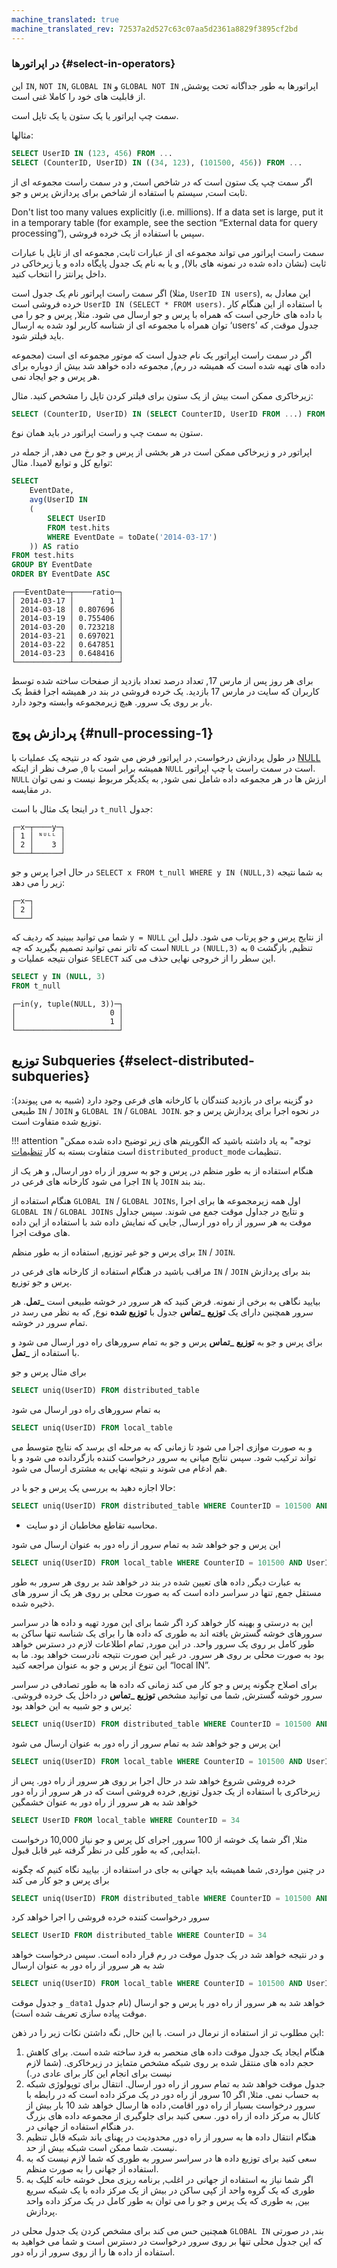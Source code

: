 ```yaml
---
machine_translated: true
machine_translated_rev: 72537a2d527c63c07aa5d2361a8829f3895cf2bd
---
```


### در اپراتورها {#select-in-operators}

این `IN`, `NOT IN`, `GLOBAL IN` و `GLOBAL NOT IN` اپراتورها به طور جداگانه تحت پوشش, از قابلیت های خود را کاملا غنی است.

سمت چپ اپراتور یا یک ستون یا یک تاپل است.

مثالها:

``` sql
SELECT UserID IN (123, 456) FROM ...
SELECT (CounterID, UserID) IN ((34, 123), (101500, 456)) FROM ...
```

اگر سمت چپ یک ستون است که در شاخص است, و در سمت راست مجموعه ای از ثابت است, سیستم با استفاده از شاخص برای پردازش پرس و جو.

Don't list too many values explicitly (i.e. millions). If a data set is large, put it in a temporary table (for example, see the section “External data for query processing”), سپس با استفاده از یک خرده فروشی.

سمت راست اپراتور می تواند مجموعه ای از عبارات ثابت, مجموعه ای از تاپل با عبارات ثابت (نشان داده شده در نمونه های بالا), و یا به نام یک جدول پایگاه داده و یا زیرخاکی در داخل پرانتز را انتخاب کنید.

اگر سمت راست اپراتور نام یک جدول است (مثلا, `UserID IN users`), این معادل به خرده فروشی است `UserID IN (SELECT * FROM users)`. با استفاده از این هنگام کار با داده های خارجی است که همراه با پرس و جو ارسال می شود. مثلا, پرس و جو را می توان همراه با مجموعه ای از شناسه کاربر لود شده به ارسال ‘users’ جدول موقت, که باید فیلتر شود.

اگر در سمت راست اپراتور یک نام جدول است که موتور مجموعه ای است (مجموعه داده های تهیه شده است که همیشه در رم), مجموعه داده خواهد شد بیش از دوباره برای هر پرس و جو ایجاد نمی.

زیرخاکری ممکن است بیش از یک ستون برای فیلتر کردن تاپل را مشخص کنید.
مثال:

``` sql
SELECT (CounterID, UserID) IN (SELECT CounterID, UserID FROM ...) FROM ...
```

ستون به سمت چپ و راست اپراتور در باید همان نوع.

اپراتور در و زیرخاکی ممکن است در هر بخشی از پرس و جو رخ می دهد, از جمله در توابع کل و توابع لامبدا.
مثال:

``` sql
SELECT
    EventDate,
    avg(UserID IN
    (
        SELECT UserID
        FROM test.hits
        WHERE EventDate = toDate('2014-03-17')
    )) AS ratio
FROM test.hits
GROUP BY EventDate
ORDER BY EventDate ASC
```

``` text
┌──EventDate─┬────ratio─┐
│ 2014-03-17 │        1 │
│ 2014-03-18 │ 0.807696 │
│ 2014-03-19 │ 0.755406 │
│ 2014-03-20 │ 0.723218 │
│ 2014-03-21 │ 0.697021 │
│ 2014-03-22 │ 0.647851 │
│ 2014-03-23 │ 0.648416 │
└────────────┴──────────┘
```

برای هر روز پس از مارس 17, تعداد درصد تعداد بازدید از صفحات ساخته شده توسط کاربران که سایت در مارس 17 بازدید.
یک خرده فروشی در بند در همیشه اجرا فقط یک بار بر روی یک سرور. هیچ زیرمجموعه وابسته وجود دارد.

## پردازش پوچ {#null-processing-1}

در طول پردازش درخواست, در اپراتور فرض می شود که در نتیجه یک عملیات با [NULL](../syntax.md#null-literal) همیشه برابر است با `0`, صرف نظر از اینکه `NULL` است در سمت راست یا چپ اپراتور. `NULL` ارزش ها در هر مجموعه داده شامل نمی شود, به یکدیگر مربوط نیست و نمی توان در مقایسه.

در اینجا یک مثال با است `t_null` جدول:

``` text
┌─x─┬────y─┐
│ 1 │ ᴺᵁᴸᴸ │
│ 2 │    3 │
└───┴──────┘
```

در حال اجرا پرس و جو `SELECT x FROM t_null WHERE y IN (NULL,3)` به شما نتیجه زیر را می دهد:

``` text
┌─x─┐
│ 2 │
└───┘
```

شما می توانید ببینید که ردیف که `y = NULL` از نتایج پرس و جو پرتاب می شود. دلیل این است که تاتر نمی توانید تصمیم بگیرید که چه `NULL` در `(NULL,3)` تنظیم, بازگشت `0` به عنوان نتیجه عملیات و `SELECT` این سطر را از خروجی نهایی حذف می کند.

``` sql
SELECT y IN (NULL, 3)
FROM t_null
```

``` text
┌─in(y, tuple(NULL, 3))─┐
│                     0 │
│                     1 │
└───────────────────────┘
```

## توزیع Subqueries {#select-distributed-subqueries}

دو گزینه برای در بازدید کنندگان با کارخانه های فرعی وجود دارد (شبیه به می پیوندد): طبیعی `IN` / `JOIN` و `GLOBAL IN` / `GLOBAL JOIN`. در نحوه اجرا برای پردازش پرس و جو توزیع شده متفاوت است.

!!! attention "توجه"
    به یاد داشته باشید که الگوریتم های زیر توضیح داده شده ممکن است متفاوت بسته به کار [تنظیمات](../../operations/settings/settings.md) `distributed_product_mode` تنظیمات.

هنگام استفاده از به طور منظم در, پرس و جو به سرور از راه دور ارسال, و هر یک از اجرا می شود کارخانه های فرعی در `IN` یا `JOIN` بند بند.

هنگام استفاده از `GLOBAL IN` / `GLOBAL JOINs`, اول همه زیرمجموعه ها برای اجرا `GLOBAL IN` / `GLOBAL JOINs` و نتایج در جداول موقت جمع می شوند. سپس جداول موقت به هر سرور از راه دور ارسال, جایی که نمایش داده شد با استفاده از این داده های موقت اجرا.

برای پرس و جو غیر توزیع, استفاده از به طور منظم `IN` / `JOIN`.

مراقب باشید در هنگام استفاده از کارخانه های فرعی در `IN` / `JOIN` بند برای پردازش پرس و جو توزیع.

بیایید نگاهی به برخی از نمونه. فرض کنید که هر سرور در خوشه طبیعی است **\_تمل**. هر سرور همچنین دارای یک **توزیع \_تماس** جدول با **توزیع شده** نوع, که به نظر می رسد در تمام سرور در خوشه.

برای پرس و جو به **توزیع \_تماس** پرس و جو به تمام سرورهای راه دور ارسال می شود و با استفاده از **\_تمل**.

برای مثال پرس و جو

``` sql
SELECT uniq(UserID) FROM distributed_table
```

به تمام سرورهای راه دور ارسال می شود

``` sql
SELECT uniq(UserID) FROM local_table
```

و به صورت موازی اجرا می شود تا زمانی که به مرحله ای برسد که نتایج متوسط می تواند ترکیب شود. سپس نتایج میانی به سرور درخواست کننده بازگردانده می شود و با هم ادغام می شوند و نتیجه نهایی به مشتری ارسال می شود.

حالا اجازه دهید به بررسی یک پرس و جو با در:

``` sql
SELECT uniq(UserID) FROM distributed_table WHERE CounterID = 101500 AND UserID IN (SELECT UserID FROM local_table WHERE CounterID = 34)
```

-   محاسبه تقاطع مخاطبان از دو سایت.

این پرس و جو خواهد شد به تمام سرور از راه دور به عنوان ارسال می شود

``` sql
SELECT uniq(UserID) FROM local_table WHERE CounterID = 101500 AND UserID IN (SELECT UserID FROM local_table WHERE CounterID = 34)
```

به عبارت دیگر, داده های تعیین شده در بند در خواهد شد بر روی هر سرور به طور مستقل جمع, تنها در سراسر داده است که به صورت محلی بر روی هر یک از سرور های ذخیره شده.

این به درستی و بهینه کار خواهد کرد اگر شما برای این مورد تهیه و داده ها در سراسر سرورهای خوشه گسترش یافته اند به طوری که داده ها را برای یک شناسه تنها ساکن به طور کامل بر روی یک سرور واحد. در این مورد, تمام اطلاعات لازم در دسترس خواهد بود به صورت محلی بر روی هر سرور. در غیر این صورت نتیجه نادرست خواهد بود. ما به این تنوع از پرس و جو به عنوان مراجعه کنید “local IN”.

برای اصلاح چگونه پرس و جو کار می کند زمانی که داده ها به طور تصادفی در سراسر سرور خوشه گسترش, شما می توانید مشخص **توزیع \_تماس** در داخل یک خرده فروشی. پرس و جو شبیه به این خواهد بود:

``` sql
SELECT uniq(UserID) FROM distributed_table WHERE CounterID = 101500 AND UserID IN (SELECT UserID FROM distributed_table WHERE CounterID = 34)
```

این پرس و جو خواهد شد به تمام سرور از راه دور به عنوان ارسال می شود

``` sql
SELECT uniq(UserID) FROM local_table WHERE CounterID = 101500 AND UserID IN (SELECT UserID FROM distributed_table WHERE CounterID = 34)
```

خرده فروشی شروع خواهد شد در حال اجرا بر روی هر سرور از راه دور. پس از زیرخاکری با استفاده از یک جدول توزیع, خرده فروشی است که در هر سرور از راه دور خواهد شد به هر سرور از راه دور به عنوان خشمگین

``` sql
SELECT UserID FROM local_table WHERE CounterID = 34
```

مثلا, اگر شما یک خوشه از 100 سرور, اجرای کل پرس و جو نیاز 10,000 درخواست ابتدایی, که به طور کلی در نظر گرفته غیر قابل قبول.

در چنین مواردی, شما همیشه باید جهانی به جای در استفاده از. بیایید نگاه کنیم که چگونه برای پرس و جو کار می کند

``` sql
SELECT uniq(UserID) FROM distributed_table WHERE CounterID = 101500 AND UserID GLOBAL IN (SELECT UserID FROM distributed_table WHERE CounterID = 34)
```

سرور درخواست کننده خرده فروشی را اجرا خواهد کرد

``` sql
SELECT UserID FROM distributed_table WHERE CounterID = 34
```

و در نتیجه خواهد شد در یک جدول موقت در رم قرار داده است. سپس درخواست خواهد شد به هر سرور از راه دور به عنوان ارسال

``` sql
SELECT uniq(UserID) FROM local_table WHERE CounterID = 101500 AND UserID GLOBAL IN _data1
```

و جدول موقت `_data1` خواهد شد به هر سرور از راه دور با پرس و جو ارسال (نام جدول موقت پیاده سازی تعریف شده است).

این مطلوب تر از استفاده از نرمال در است. با این حال, نگه داشتن نکات زیر را در ذهن:

1.  هنگام ایجاد یک جدول موقت داده های منحصر به فرد ساخته شده است. برای کاهش حجم داده های منتقل شده بر روی شبکه مشخص متمایز در زیرخاکری. (شما لازم نیست برای انجام این کار برای عادی در.)
2.  جدول موقت خواهد شد به تمام سرور از راه دور ارسال. انتقال برای توپولوژی شبکه به حساب نمی. مثلا, اگر 10 سرور از راه دور در یک مرکز داده است که در رابطه با سرور درخواست بسیار از راه دور اقامت, داده ها ارسال خواهد شد 10 بار بیش از کانال به مرکز داده از راه دور. سعی کنید برای جلوگیری از مجموعه داده های بزرگ در هنگام استفاده از جهانی در.
3.  هنگام انتقال داده ها به سرور از راه دور, محدودیت در پهنای باند شبکه قابل تنظیم نیست. شما ممکن است شبکه بیش از حد.
4.  سعی کنید برای توزیع داده ها در سراسر سرور به طوری که شما لازم نیست که به استفاده از جهانی را به صورت منظم.
5.  اگر شما نیاز به استفاده از جهانی در اغلب, برنامه ریزی محل خوشه خانه کلیک به طوری که یک گروه واحد از کپی ساکن در بیش از یک مرکز داده با یک شبکه سریع بین, به طوری که یک پرس و جو را می توان به طور کامل در یک مرکز داده واحد پردازش.

همچنین حس می کند برای مشخص کردن یک جدول محلی در `GLOBAL IN` بند, در صورتی که این جدول محلی تنها بر روی سرور درخواست در دسترس است و شما می خواهید به استفاده از داده ها را از روی سرور از راه دور.
